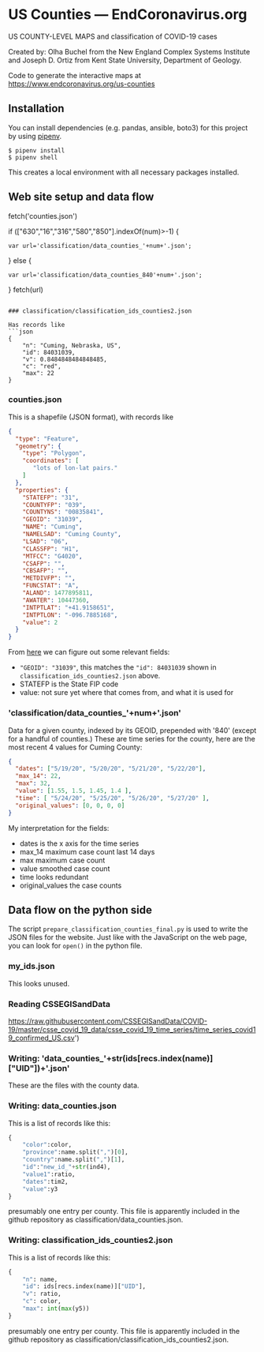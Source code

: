 # US Counties — EndCoronavirus.org

US COUNTY-LEVEL MAPS and classification of COVID-19 cases

Created by: Olha Buchel from the New England Complex Systems Institute 
  and Joseph D. Ortiz from Kent State University, Department of Geology. 

Code to generate the interactive maps at  <https://www.endcoronavirus.org/us-counties>

## Installation

You can install dependencies (e.g. pandas, ansible, boto3)  for this project by using [pipenv](https://pipenv.pypa.io/en/latest/).

    $ pipenv install
    $ pipenv shell
    
This creates a local environment with all necessary packages installed.

## Web site setup and data flow

fetch('counties.json')
 
 if (["630","16","316","580","850"].indexOf(num)>-1) {
    
    var url='classification/data_counties_'+num+'.json';
} else {
    
    var url='classification/data_counties_840'+num+'.json';
}
fetch(url)
```

### classification/classification_ids_counties2.json

Has records like 
```json
{
    "n": "Cuming, Nebraska, US",
    "id": 84031039,
    "v": 0.8484848484848485,
    "c": "red",
    "max": 22
}
``` 

### counties.json

This is a shapefile (JSON format), with records like
```json
{
  "type": "Feature",
  "geometry": {
    "type": "Polygon",
    "coordinates": [
       "lots of lon-lat pairs."
    ]
  },
  "properties": {
    "STATEFP": "31",
    "COUNTYFP": "039",
    "COUNTYNS": "00835841",
    "GEOID": "31039",
    "NAME": "Cuming",
    "NAMELSAD": "Cuming County",
    "LSAD": "06",
    "CLASSFP": "H1",
    "MTFCC": "G4020",
    "CSAFP": "",
    "CBSAFP": "",
    "METDIVFP": "",
    "FUNCSTAT": "A",
    "ALAND": 1477895811,
    "AWATER": 10447360,
    "INTPTLAT": "+41.9158651",
    "INTPTLON": "-096.7885168",
    "value": 2
  }
}
```

From [here](http://oksovi.geog.okstate.edu/_downloads/91156eb3f0f4b16f07e08bf65dc10ca6/Part%203-%20Geopandas.html) we can figure out some relevant fields:

- `"GEOID": "31039"`, this matches the `"id": 84031039` shown in `classification_ids_counties2.json` above.
- STATEFP is the State FIP code
- value: not sure yet where that comes from, and what it is used for

### 'classification/data_counties_'+num+'.json'

Data for a given county, indexed by its GEOID, prepended with '840' (except for a handful of counties.)
These are time series for the county, here are the most recent 4 values for Cuming County:

```json
{
  "dates": ["5/19/20", "5/20/20", "5/21/20", "5/22/20"],
  "max_14": 22,
  "max": 32,
  "value": [1.55, 1.5, 1.45, 1.4 ],
  "time": [ "5/24/20", "5/25/20", "5/26/20", "5/27/20" ],
  "original_values": [0, 0, 0, 0]
}
```

My interpretation for the fields:

- dates is the x axis for the time series
- max_14 maximum case count last 14 days
- max maximum case count
- value smoothed case count
- time looks redundant
- original_values the case counts

## Data flow on the python side

The script `prepare_classification_counties_final.py` is used to write the JSON files for the website.
Just like with the JavaScript on the web page, you can look for `open()` in the python file.

### my_ids.json

This looks unused.

### Reading CSSEGISandData
 
https://raw.githubusercontent.com/CSSEGISandData/COVID-19/master/csse_covid_19_data/csse_covid_19_time_series/time_series_covid19_confirmed_US.csv')


### Writing: 'data_counties_'+str(ids[recs.index(name)]["UID"])+'.json'

These are the files with the county data.

### Writing: data_counties.json

This is a list of records like this:

```python
{
    "color":color,
    "province":name.split(",")[0],
    "country":name.split(",")[1],
    "id":"new_id_"+str(ind4),
    "value1":ratio, 
    "dates":tim2,
    "value":y3
}
```
presumably one entry per county.
This file is apparently included in the github repository
as classification/data_counties.json.

### Writing: classification_ids_counties2.json

This is a list of records like this:

```python
{
    "n": name, 
    "id": ids[recs.index(name)]["UID"], 
    "v": ratio, 
    "c": color,
    "max": int(max(y5))
}
```
presumably one entry per county.
This file is apparently included in the github repository
as classification/classification_ids_counties2.json.

